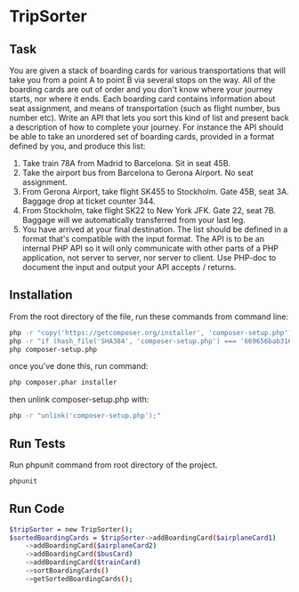 # TripSorter

## Task
You are given a stack of boarding cards for various transportations that will take
you from a point A to point B via several stops on the way. All of the boarding
cards are out of order and you don't know where your journey starts, nor where it
ends. Each boarding card contains information about seat assignment, and means
of transportation (such as flight number, bus number etc).
Write an API that lets you sort this kind of list and present back a description of
how to complete your journey.
For instance the API should be able to take an unordered set of boarding cards,
provided in a format defined by you, and produce this list:
1. Take train 78A from Madrid to Barcelona. Sit in seat 45B.
2. Take the airport bus from Barcelona to Gerona Airport. No seat assignment.
3. From Gerona Airport, take flight SK455 to Stockholm. Gate 45B, seat 3A.
Baggage drop at ticket counter 344.
4. From Stockholm, take flight SK22 to New York JFK. Gate 22, seat 7B.
Baggage will we automatically transferred from your last leg.
5. You have arrived at your final destination.
The list should be defined in a format that's compatible with the input format.
The API is to be an internal PHP API so it will only communicate with other parts of
a PHP application, not server to server, nor server to client. Use PHP-doc to
document the input and output your API accepts / returns.
## Installation
From the root directory of the file, run these commands from command line:
```bash
php -r "copy('https://getcomposer.org/installer', 'composer-setup.php');"
php -r "if (hash_file('SHA384', 'composer-setup.php') === '669656bab3166a7aff8a7506b8cb2d1c292f042046c5a994c43155c0be6190fa0355160742ab2e1c88d40d5be660b410') { echo 'Installer verified'; } else { echo 'Installer corrupt'; unlink('composer-setup.php'); } echo PHP_EOL;"
php composer-setup.php
```
once you've done this, run command:
```bash
php composer.phar installer
```
then unlink composer-setup.php with:
```bash
php -r "unlink('composer-setup.php');"
```
## Run Tests
Run phpunit command from root directory of the project.
```bash
phpunit
```

## Run Code
```bash
$tripSorter = new TripSorter();
$sortedBoardingCards = $tripSorter->addBoardingCard($airplaneCard1)
    ->addBoardingCard($airplaneCard2)
    ->addBoardingCard($busCard)
    ->addBoardingCard($trainCard)
    ->sortBoardingCards()
    ->getSortedBoardingCards();
```

